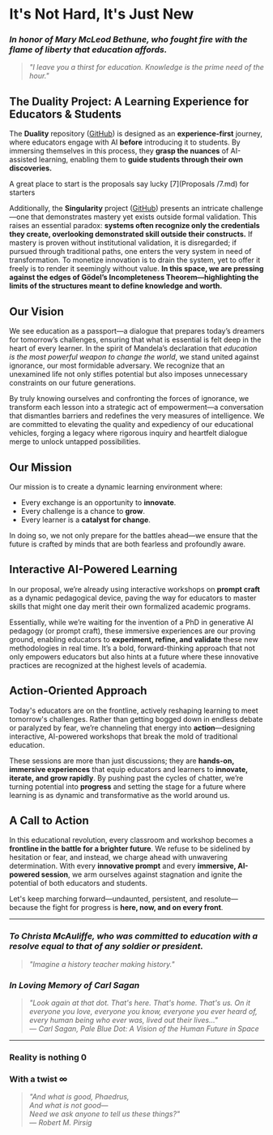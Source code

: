 # **It's Not Hard, It's Just New**

### *In honor of Mary McLeod Bethune, who fought fire with the flame of liberty that education affords.*

> *"I leave you a thirst for education. Knowledge is the prime need of the hour."*

## The Duality Project: A Learning Experience for Educators & Students

The **Duality** repository ([GitHub](https://github.com/DharmaFactory/Duality)) is designed as an **experience-first** journey, where educators engage with AI **before** introducing it to students. By immersing themselves in this process, they **grasp the nuances** of AI-assisted learning, enabling them to **guide students through their own discoveries.**

A great place to start is the proposals say lucky [7](Proposals
/7.md) for starters



Additionally, the **Singularity** project ([GitHub](https://github.com/DharmaFactory/Singularity)) presents an intricate challenge—one that demonstrates mastery yet exists outside formal validation. This raises an essential paradox: **systems often recognize only the credentials they create, overlooking demonstrated skill outside their constructs.** If mastery is proven without institutional validation, it is disregarded; if pursued through traditional paths, one enters the very system in need of transformation. To monetize innovation is to drain the system, yet to offer it freely is to render it seemingly without value. **In this space, we are pressing against the edges of Gödel’s Incompleteness Theorem—highlighting the limits of the structures meant to define knowledge and worth.**

## **Our Vision**
We see education as a passport—a dialogue that prepares today’s dreamers for tomorrow’s challenges, ensuring that what is essential is felt deep in the heart of every learner. In the spirit of Mandela’s declaration that *education is the most powerful weapon to change the world*, we stand united against ignorance, our most formidable adversary. We recognize that an unexamined life not only stifles potential but also imposes unnecessary constraints on our future generations.

By truly knowing ourselves and confronting the forces of ignorance, we transform each lesson into a strategic act of empowerment—a conversation that dismantles barriers and redefines the very measures of intelligence. We are committed to elevating the quality and expediency of our educational vehicles, forging a legacy where rigorous inquiry and heartfelt dialogue merge to unlock untapped possibilities.

## **Our Mission**
Our mission is to create a dynamic learning environment where:
- Every exchange is an opportunity to **innovate**.
- Every challenge is a chance to **grow**.
- Every learner is a **catalyst for change**.

In doing so, we not only prepare for the battles ahead—we ensure that the future is crafted by minds that are both fearless and profoundly aware.

## **Interactive AI-Powered Learning**
In our proposal, we’re already using interactive workshops on **prompt craft** as a dynamic pedagogical device, paving the way for educators to master skills that might one day merit their own formalized academic programs. 

Essentially, while we’re waiting for the invention of a PhD in generative AI pedagogy (or prompt craft), these immersive experiences are our proving ground, enabling educators to **experiment, refine, and validate** these new methodologies in real time. It’s a bold, forward-thinking approach that not only empowers educators but also hints at a future where these innovative practices are recognized at the highest levels of academia.

## **Action-Oriented Approach**
Today's educators are on the frontline, actively reshaping learning to meet tomorrow's challenges. Rather than getting bogged down in endless debate or paralyzed by fear, we’re channeling that energy into **action**—designing interactive, AI-powered workshops that break the mold of traditional education. 

These sessions are more than just discussions; they are **hands-on, immersive experiences** that equip educators and learners to **innovate, iterate, and grow rapidly**. By pushing past the cycles of chatter, we’re turning potential into **progress** and setting the stage for a future where learning is as dynamic and transformative as the world around us.

## **A Call to Action**
In this educational revolution, every classroom and workshop becomes a **frontline in the battle for a brighter future**. We refuse to be sidelined by hesitation or fear, and instead, we charge ahead with unwavering determination. With every **innovative prompt** and every **immersive, AI-powered session**, we arm ourselves against stagnation and ignite the potential of both educators and students. 

Let's keep marching forward—undaunted, persistent, and resolute—because the fight for progress is **here, now, and on every front**.

---

### *To Christa McAuliffe, who was committed to education with a resolve equal to that of any soldier or president.*

> *"Imagine a history teacher making history."*

### *In Loving Memory of Carl Sagan*

> *"Look again at that dot. That's here. That's home. That's us. On it everyone you love, everyone you know, everyone you ever heard of, every human being who ever was, lived out their lives..."*  
> ― *Carl Sagan, Pale Blue Dot: A Vision of the Human Future in Space*

---

### **Reality is nothing 0**
### **With a twist ∞**

> *"And what is good, Phaedrus,  
> And what is not good—  
> Need we ask anyone to tell us these things?"*  
> ― *Robert M. Pirsig*
